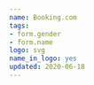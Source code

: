 ```yaml
---
name: Booking.com
tags:
- form.gender
- form.name
logo: svg
name_in_logo: yes
updated: 2020-06-18
---
```

